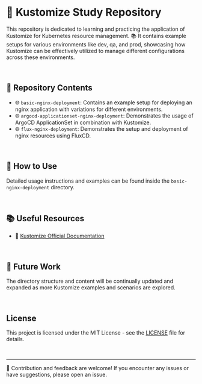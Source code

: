 # 🚀 Kustomize Study Repository

This repository is dedicated to learning and practicing the application of Kustomize for Kubernetes resource management. 📚 It contains example setups for various environments like dev, qa, and prod, showcasing how Kustomize can be effectively utilized to manage different configurations across these environments.

<br/>

## 📁 Repository Contents

- 🌐 `basic-nginx-deployment`: Contains an example setup for deploying an nginx application with variations for different environments.
- 🌐 `argocd-applicationset-nginx-deployment`: Demonstrates the usage of ArgoCD ApplicationSet in combination with Kustomize.
- 🌐 `flux-nginx-deployment`: Demonstrates the setup and deployment of nginx resources using FluxCD.

<br/>

## 🧐 How to Use

Detailed usage instructions and examples can be found inside the `basic-nginx-deployment` directory.

<br/>

## 📚 Useful Resources

- 📖 [Kustomize Official Documentation](https://kubectl.docs.kubernetes.io/reviews/kustomize/)

<br/>

## 🚧 Future Work

The directory structure and content will be continually updated and expanded as more Kustomize examples and scenarios are explored.

<br/>

## License

This project is licensed under the MIT License - see the [LICENSE](LICENSE) file for details.

<br/>

---

🤝 Contribution and feedback are welcome! If you encounter any issues or have suggestions, please open an issue.

